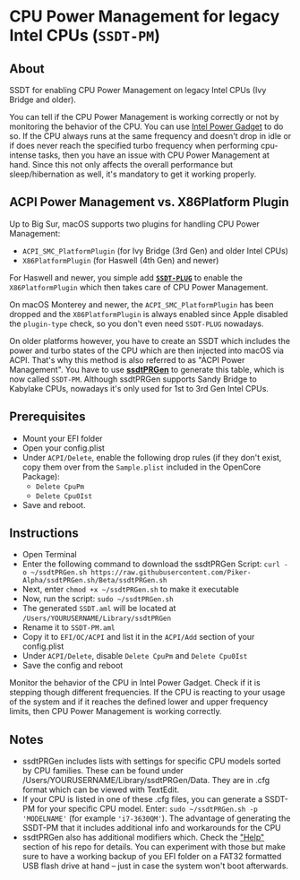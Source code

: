 # CPU Power Management for legacy Intel CPUs (`SSDT-PM`)

## About
SSDT for enabling CPU Power Management on legacy Intel CPUs (Ivy Bridge and older). 

You can tell if the CPU Power Management is working correctly or not by monitoring the behavior of the CPU. You can use [Intel Power Gadget](https://www.intel.com/content/www/us/en/developer/articles/tool/power-gadget.html) to do so. If the CPU always runs at the same frequency and doesn't drop in idle or if does never reach the specified turbo frequency when performing cpu-intense tasks, then you have an issue with CPU Power Management at hand. Since this not only affects the overall performance but sleep/hibernation as well, it's mandatory to get it working properly. 

##  ACPI Power Management vs. X86Platform Plugin
Up to Big Sur, macOS supports two plugins for handling CPU Power Management: 

- `ACPI_SMC_PlatformPlugin` (for Ivy Bridge (3rd Gen) and older Intel CPUs)
- `X86PlatformPlugin` (for Haswell (4th Gen) and newer)

For Haswell and newer, you simple add [**`SSDT-PLUG`**](https://github.com/5T33Z0/OC-Little-Translated/tree/main/01_Adding_missing_Devices_and_enabling_Features/CPU_Power_Management_(SSDT-PLUG)) to enable the `X86PlatformPlugin` which then takes care of CPU Power Management. 

On macOS Monterey and newer, the `ACPI_SMC_PlatformPlugin` has been dropped and the `X86PlatformPlugin` is always enabled since Apple disabled the `plugin-type` check, so you don't even need `SSDT-PLUG` nowadays.

On older platforms however, you have to create an SSDT which includes the power and turbo states of the CPU which are then injected into macOS via ACPI. That's why this method is also referred to as "ACPI Power Management". You have to use [**ssdtPRGen**](https://github.com/Piker-Alpha/ssdtPRGen.sh) to generate this table, which is now called `SSDT-PM`. Although ssdtPRGen supports Sandy Bridge to Kabylake CPUs, nowadays it's only used for 1st to 3rd Gen Intel CPUs.

## Prerequisites

- Mount your EFI folder
- Open your config.plist
- Under `ACPI/Delete`, enable the following drop rules (if they don't exist, copy them over from the `Sample.plist` included in the OpenCore Package):
	- `Delete CpuPm`
	- `Delete Cpu0Ist`
- Save and reboot.

## Instructions

- Open Terminal
- Enter the following command to download the ssdtPRGen Script: `curl -o ~/ssdtPRGen.sh https://raw.githubusercontent.com/Piker-Alpha/ssdtPRGen.sh/Beta/ssdtPRGen.sh`
- Next, enter `chmod +x ~/ssdtPRGen.sh` to make it executable
- Now, run the script: `sudo ~/ssdtPRGen.sh`
- The generated `SSDT.aml` will be located at `/Users/YOURUSERNAME/Library/ssdtPRGen`
- Rename it to `SSDT-PM.aml` 
- Copy it to `EFI/OC/ACPI` and list it in the `ACPI/Add` section of your config.plist
- Under `ACPI/Delete`, disable `Delete CpuPm` and `Delete Cpu0Ist`
- Save the config and reboot

Monitor the behavior of the CPU in Intel Power Gadget. Check if it is stepping though different frequencies. If the CPU is reacting to your usage of the system and if it reaches the defined lower and upper frequency limits, then CPU Power Management is working correctly. 

## Notes

- ssdtPRGen includes lists with settings for specific CPU models sorted by CPU families. These can be found under /Users/YOURUSERNAME/Library/ssdtPRGen/Data. They are in .cfg format which can be viewed with TextEdit.
- If your CPU is listed in one of these .cfg files, you can generate a SSDT-PM for your specific CPU model. Enter: `sudo ~/ssdtPRGen.sh -p 'MODELNAME'` (for example `'i7-3630QM'`). The advantage of generating the SSDT-PM that it includes additional info and workarounds for the CPU
- ssdtPRGen also has additional modifiers which. Check the ["Help"](https://github.com/Piker-Alpha/ssdtPRGen.sh#help-information) section of his repo for details. You can experiment with those but make sure to have a working backup of you EFI folder on a FAT32 formatted USB flash drive at hand – just in case the system won't boot afterwards.
